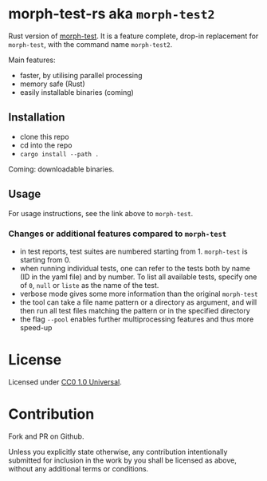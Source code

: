 # morph-test-rs aka `morph-test2`

Rust version of [morph-test](https://github.com/divvun/morph-test). It is a feature complete, drop-in replacement for `morph-test`, with the command name `morph-test2`.

Main features:
- faster, by utilising parallel processing
- memory safe (Rust)
- easily installable binaries (coming)

## Installation

- clone this repo
- cd into the repo
- `cargo install --path .`

Coming: downloadable binaries.

## Usage

For usage instructions, see the link above to `morph-test`.

### Changes or additional features compared to `morph-test`

- in test reports, test suites are numbered starting from 1. `morph-test` is starting from 0.
- when running individual tests, one can refer to the tests both by name (ID in the yaml file) and by number. To list all available tests, specify one of `0`, `null` or `liste` as the name of the test.
- verbose mode gives some more information than the original `morph-test`
- the tool can take a file name pattern or a directory as argument, and will then run all test files matching the pattern or in the specified directory
- the flag `--pool` enables further multiprocessing features and thus more speed-up

# License

Licensed under [CC0 1.0 Universal](https://creativecommons.org/publicdomain/zero/1.0/).

# Contribution

Fork and PR on Github.

Unless you explicitly state otherwise, any contribution intentionally submitted for inclusion in the work by you shall be licensed as above, without any additional terms or conditions.

